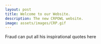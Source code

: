 ```yaml
---
layout: post
title: Welcome to our Website.
description: The new CRPOWL website.
image: assets/images/CRP.gif
---
```


Fraud can put all his inspirational quotes here
